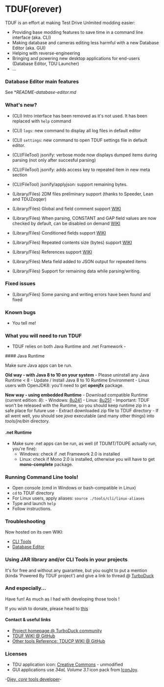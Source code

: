 # TDUF(orever)

TDUF is an effort at making Test Drive Unlmited modding easier:

* Providing base modding features to save time in a command line interface (aka. CLI)
* Making database and cameras editing less harmful with a new Database Editor (aka. GUI)
* Helping with reverse-engineering
* Bringing and powering new desktop applications for end-users (Database Editor, TDU Launcher)
* ...


### Database Editor main features
See **README-database-editor.md*


### What's new?
* (CLI) Intro interface has been removed as it's not used. It has been replaced with `help` command
* (CLI) `logs`: new command to display all log files in default editor
* (CLI) `settings`: new command to open TDUF settings file in default editor.

* (CLI/FileTool) jsonify: verbose mode now displays dumped items during parsing (not only after succesful parsing)
* (CLI/FileTool) jsonify: adds access key to repeated item in new meta section
* (CLI/FileTool) jsonify/applyjson: support remaining bytes.

* (Library/Files) 2DM files preliminary support (thanks to Speeder, Lean and TDUZoqqer)
* (Library/Files) Global and field comment support [WIKI](https://github.com/djey47/tduf/wiki/Reverse-Engineering-Structure)
* (Library/Files) When parsing, CONSTANT and GAP field values are now checked by default, can be disabled on demand [WIKI](https://github.com/djey47/tduf/wiki/Reverse-Engineering-Structure)
* (Library/Files) Conditioned fields support [WIKI](https://github.com/djey47/tduf/wiki/Reverse-Engineering-Structure#conditions)
* (Library/Files) Repeated contents size (bytes) support [WIKI](https://github.com/djey47/tduf/wiki/Reverse-Engineering-Structure#contentssize-attribute)
* (Library/Files) References support [WIKI](https://github.com/djey47/tduf/wiki/Reverse-Engineering-Structure#references)
* (Library/Files) Meta field added to JSON output for repeated items
* (Library/Files) Support for remaining data while parsing/writing.


### Fixed issues
* (Library/Files) Some parsing and writing errors have been found and fixed


### Known bugs
* You tell me!


### What you will need to run TDUF

- TDUF relies on both Java Runtime and .net Framework -

#### Java Runtime

Make sure Java apps can be run.

**Old way - with Java 8 to 10 on your system**
    - Please uninstall any Java Runtime < 8
    - Update / Install Java 8 to 10 Runtime Environment
    - Linux users with OpenJDK8: you'll need to get **openjfx** package.

**New way - using embedded Runtime**
    - Download compatible Runtime (current edition: *8*):
        - Windows: [8u241](https://bit.ly/2yOta0C)
        - Linux: [8u251](https://bit.ly/3dfBRzL)
     - Important: TDUF won't be released with the Runtime, so you should keep runtime zip in a safe place for future use
     - Extract downloaded zip file to TDUF directory
     - If all went well, you should see *java* executable (and many other things) into *tools/jre/bin* directory.

#### .net Runtime
* Make sure .net apps can be run, as well (if TDUMT/TDUPE actually run, you're fine):
    - Windows: check if .net Framework 2.0 is installed
    - Linux: check if Mono 2.0 is installed, otherwise you will have to get **mono-complete** package.


### Running Command Line tools!
- Open console (cmd in Windows or bash-compatible in Linux)
- `cd` to TDUF directory
- For Linux users, apply aliases: `source ./tools/cli/linux-aliases`
- Type and launch `help`
- Follow instructions.


### Troubleshooting
Now hosted on its own WIKI:
- [CLI Tools](https://github.com/djey47/tduf/wiki/Troubleshooting)
- [Database Editor](https://github.com/djey47/tduf/wiki/Troubleshooting-Editor)


### Using JAR library and/or CLI Tools in your projects
It's for free and without any guarantee, but you ought to put a mention (kinda 'Powered By TDUF project') and give a link to thread @ [TurboDuck](http://forum.turboduck.net/threads/32570-Djey-Discussion-about-new-modding-possibilities)


### And especially...
Have fun! As much as I had with developing those tools !

If you wish to donate, please head to [this](http://bit.ly/13YI3bP)

#### Contact & useful links

* [Project homepage @ TurboDuck community](http://forum.turboduck.net/forums/79-tdu-mod-tools-support)
* [TDUF WIKI @ GitHub](https://github.com/djey47/tduf/wiki)
* [Other tools Reference: TDUCP WIKI @ GitHub](https://github.com/djey47/tdu-cp/wiki/Tools-reference)


### Licenses

* TDU application icon: [Creative Commons](https://creativecommons.org/licenses/by-nc-nd/4.0/#) - unmodified
* GUI applications use *34aL Volume 3.1* icon pack from [IconJoy](http://icojam.com).

-[Djey, *core* tools developer](https://github.com/djey47)-
